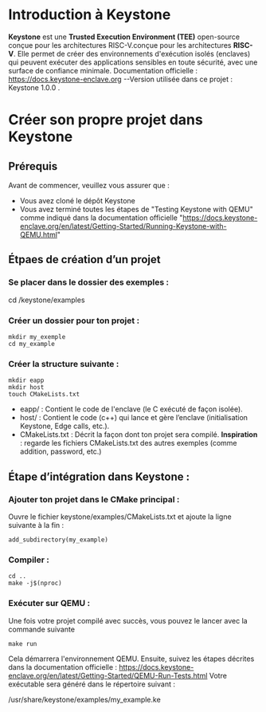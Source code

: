 # Introduction à Keystone

**Keystone** est une **Trusted Execution Environment (TEE)** open-source conçue pour les architectures RISC-V.conçue pour les architectures **RISC-V**. Elle permet de créer des environnements d'exécution isolés (enclaves) qui peuvent exécuter des applications sensibles en toute sécurité, avec une surface de confiance minimale.
Documentation officielle : https://docs.keystone-enclave.org  --Version utilisée dans ce projet : Keystone 1.0.0 .

# Créer son propre projet dans Keystone 

## Prérequis

Avant de commencer, veuillez vous assurer que :
- Vous avez cloné le dépôt Keystone
- Vous avez terminé toutes les étapes de "Testing Keystone with QEMU" comme indiqué dans la documentation officielle "https://docs.keystone-enclave.org/en/latest/Getting-Started/Running-Keystone-with-QEMU.html"

## Étpaes de création d’un projet

### Se placer dans le dossier des exemples :

   cd /keystone/examples

### Créer un dossier pour ton projet :

    mkdir my_exemple
    cd my_example

### Créer la structure suivante :

    mkdir eapp
    mkdir host
    touch CMakeLists.txt

- eapp/ : Contient le code de l'enclave (le C exécuté de façon isolée).
- host/ : Contient le code (c++) qui lance et gère l’enclave (initialisation Keystone, Edge calls, etc.).
- CMakeLists.txt : Décrit la façon dont ton projet sera compilé.
**Inspiration** : regarde les fichiers CMakeLists.txt des autres exemples (comme addition, password, etc.)

## Étape d’intégration dans Keystone : 

### Ajouter ton projet dans le CMake principal :

Ouvre le fichier keystone/examples/CMakeLists.txt et ajoute la ligne suivante à la fin :

    add_subdirectory(my_example)

### Compiler :

    cd .. 
    make -j$(nproc)

### Exécuter sur QEMU :

Une fois votre projet compilé avec succès, vous pouvez le lancer avec la commande suivante

    make run 

Cela démarrera l'environnement QEMU. Ensuite, suivez les étapes décrites dans la documentation officielle : https://docs.keystone-enclave.org/en/latest/Getting-Started/QEMU-Run-Tests.html
Votre exécutable sera généré dans le répertoire suivant :

   /usr/share/keystone/examples/my_example.ke
